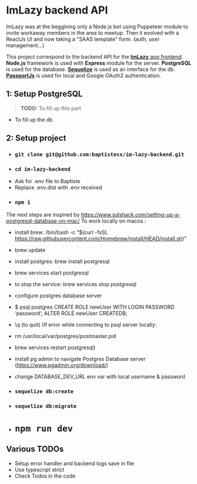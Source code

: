 # ImLazy backend API

ImLazy was at the beggining only a Node.js bot using Puppeteer module to invite workaway members in the area to meetup.
Then it evolved with a ReactJs UI and now taking a "SAAS template" form. (auth, user management...)

This project correspond to the backend API for the [**ImLazy** app frontend](https://github.com/baptistesx/im-lazy-frontend).
**Node.js** framework is used with **Express** module for the server.
**PostgreSQL** is used for the database.
[**Sequelize**](https://sequelize.org/) is used as an interface for the db.
[**PassportJs**](https://www.passportjs.org/) is used for local and Google OAuth2 authentication.
## 1: Setup PostgreSQL

> **TODO:** To fill up this part
- To fill up the db

## 2: Setup project

- ### `git clone git@github.com:baptistesx/im-lazy-backend.git`
- ### `cd im-lazy-backend`
- Ask for .env file to Baptiste
- Replace .env.dist with .env received
- ### `npm i`

The next steps are inspired by https://www.sqlshack.com/setting-up-a-postgresql-database-on-mac/
To work locally on macos :
- install brew: /bin/bash -c “$(curl -fsSL https://raw.githubusercontent.com/Homebrew/install/HEAD/install.sh)”
- brew update
- install postgres: brew install postgresql
-  brew services start postgresql 
- to stop the service:  brew services stop postgresql 

- configure postgres database server
-  $ psql postgres 
CREATE ROLE newUser WITH LOGIN PASSWORD ‘password’;
ALTER ROLE newUser CREATEDB; 
- \q (to quit)
(If error while connecting to psql server locally: 
- rm /usr/local/var/postgres/postmaster.pid
- brew services restart postgresql)
- install pg admin to navigate Postgres Database server (https://www.pgadmin.org/download/)

- change DATABASE_DEV_URL env var with local username & password
- ### `sequelize db:create`
- ### `sequelize db:migrate`

- # `npm run dev`

## Various TODOs

- Setup error handler and backend logs save in file
- Use typescript strict
- Check  Todos in the code